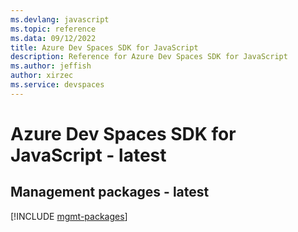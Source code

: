 ```yaml
---
ms.devlang: javascript
ms.topic: reference
ms.data: 09/12/2022
title: Azure Dev Spaces SDK for JavaScript
description: Reference for Azure Dev Spaces SDK for JavaScript
ms.author: jeffish
author: xirzec
ms.service: devspaces
---
```

# Azure Dev Spaces SDK for JavaScript - latest

## Management packages - latest
[!INCLUDE [mgmt-packages](dev-spaces-mgmt-index.md)]